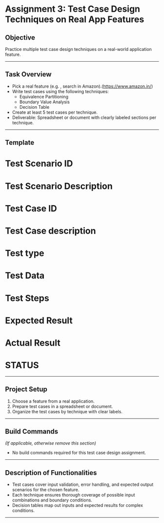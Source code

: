 # Assignment 3: Test Case Design Techniques on Real App Features

## Objective
Practice multiple test case design techniques on a real-world application feature.

---

## Task Overview
- Pick a real feature (e.g. , search in Amazon).(https://www.amazon.in/)
- Write test cases using the following techniques:
  - Equivalence Partitioning
  - Boundary Value Analysis
  - Decision Table
- Create at least 5 test cases per technique.
- Deliverable: Spreadsheet or document with clearly labeled sections per technique.
---
## Template
# Test Scenario ID	
# Test Scenario Description 	
# Test Case ID	
# Test Case description 	
# Test type 	
# Test Data 	
# Test Steps 	
# Expected Result	
# Actual Result 	
# STATUS


---

## Project Setup
1. Choose a feature from a real application.
2. Prepare test cases in a spreadsheet or document.
3. Organize the test cases by technique with clear labels.

---

## Build Commands
*(If applicable, otherwise remove this section)*
- No build commands required for this test case design assignment.

---

## Description of Functionalities
- Test cases cover input validation, error handling, and expected output scenarios for the chosen feature.
- Each technique ensures thorough coverage of possible input combinations and boundary conditions.
- Decision tables map out inputs and expected results for complex conditions.

---


